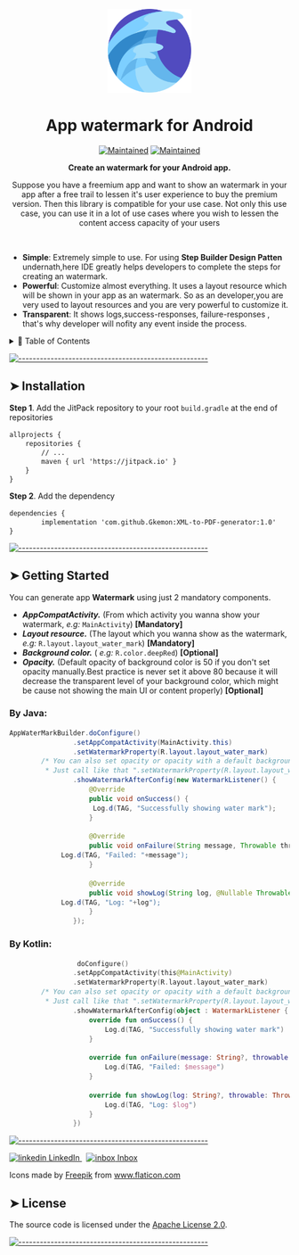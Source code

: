 <!-- ⚠️ This README has been generated from the file(s) "blueprint.md" link - https://github.com/andreasbm/readme ⚠️--><p align="center">
  <img src="https://github.com/Gkemon/App-Watermark/blob/master/water%20mark.png" alt="Logo" width="150" height="150"  />
</p>
<h1 align="center">App watermark for Android</h1>
 <p align="center">
		<a href="https://github.com/Gkemon/App-Watermark"><img alt="Maintained" src="https://img.shields.io/badge/Maintained%3F-yes-green.svg" height="20"/></a>
	<a href="https://github.com/Gkemon/App-Watermark"><img alt="Maintained" src="https://cdn.rawgit.com/sindresorhus/awesome/d7305f38d29fed78fa85652e3a63e154dd8e8829/media/badge.svg" height="20"/></a>
	</p>

<p align="center">
  <b>Create an watermark for your Android app.</b></br>
  <p align="center">Suppose you have a freemium app and want to show an watermark in your app after a free trail to lessen it's user experience to buy the premium version. Then this library is compatible for your use case. Not only this use case, you can use it in a lot of use cases where you wish to lessen the content access capacity of your users   <p>
</p>

<br />


<p align="center">
  <!-- GIF <img src="https://raw.githubusercontent.com/andreasbm/readme/master/assets/demo.gif" alt="Demo" width="800" /> --!>
</p>

* **Simple**: Extremely simple to use. For using <b>Step Builder Design Patten</b> undernath,here IDE greatly helps developers to complete the steps for creating an watermark.
* **Powerful**: Customize almost everything. It uses a layout resource which will be shown in your app as an watermark. So as an developer,you are very used to layout resources and you are very powerful to customize it.
* **Transparent**: It shows logs,success-responses, failure-responses , that's why developer will nofity any event inside the process. 

<details>
<summary>📖 Table of Contents</summary>
<br />

[![-----------------------------------------------------](https://raw.githubusercontent.com/andreasbm/readme/master/assets/lines/colored.png)](#table-of-contents)

## ➤ Table of Contents

* [➤ Installation](#-installation)
* [➤ Getting Started](#-getting-started)
* [➤ License](#-license)
</details>


[![-----------------------------------------------------](https://raw.githubusercontent.com/andreasbm/readme/master/assets/lines/colored.png)](#installation)

## ➤ Installation

**Step 1**. Add the JitPack repository to your root ```build.gradle``` at the end of repositories
```
allprojects {
    repositories {
        // ...
        maven { url 'https://jitpack.io' }
    }
}
```

**Step 2**. Add the dependency
```
dependencies {
        implementation 'com.github.Gkemon:XML-to-PDF-generator:1.0'
}
```	
[![-----------------------------------------------------](https://raw.githubusercontent.com/andreasbm/readme/master/assets/lines/colored.png)](#getting-started-quick)



## ➤ Getting Started

You can generate app <b>Watermark</b> using just 2 mandatory components.
* <b><i>AppCompatActivity.</i></b> (From which activity you wanna show your watermark, <i>e.g:</i> ```MainActivity```) **[Mandatory]**
* <b><i>Layout resource.</i></b> (The layout which you wanna show as the watermark, <i>e.g:</i> ```R.layout.layout_water_mark```) **[Mandatory]**
* <b><i>Background color.</i></b> ( <i>e.g:</i> ```R.color.deepRed```) **[Optional]**
* <b><i>Opacity.</i></b> (Default opacity of background color is 50 if you don't set opacity manually.Best practice is never set it above 80 because it will decrease the transparent level of your background color, which might be cause not showing the main UI or content properly) **[Optional]**
</i></b>


### By Java:


```java
AppWaterMarkBuilder.doConfigure()
                .setAppCompatActivity(MainActivity.this)
                .setWatermarkProperty(R.layout.layout_water_mark)
		/* You can also set opacity or opacity with a default background color.
		 * Just call like that ".setWatermarkProperty(R.layout.layout_water_mark, 40, R.color.colorAccent)" */
                .showWatermarkAfterConfig(new WatermarkListener() {
                    @Override
                    public void onSuccess() {
                     Log.d(TAG, "Successfully showing water mark");
                    }

                    @Override
                    public void onFailure(String message, Throwable throwable) {
		     Log.d(TAG, "Failed: "+message");
                    }

                    @Override
                    public void showLog(String log, @Nullable Throwable throwable) {
 		     Log.d(TAG, "Log: "+log");
                    }
                });
```

### By Kotlin:

```kotlin
                 doConfigure()
                .setAppCompatActivity(this@MainActivity)
                .setWatermarkProperty(R.layout.layout_water_mark)
		/* You can also set opacity or opacity with a default background color.
		 * Just call like that ".setWatermarkProperty(R.layout.layout_water_mark, 40, R.color.colorAccent)" */
                .showWatermarkAfterConfig(object : WatermarkListener {
                    override fun onSuccess() {
                        Log.d(TAG, "Successfully showing water mark")
                    }

                    override fun onFailure(message: String?, throwable: Throwable?) {
                        Log.d(TAG, "Failed: $message")
                    }

                    override fun showLog(log: String?, throwable: Throwable?) {
                        Log.d(TAG, "Log: $log")
                    }
                })
```
[![-----------------------------------------------------](https://raw.githubusercontent.com/andreasbm/readme/master/assets/lines/colored.png)](#templates)

<p>
  <a href="https://www.linkedin.com/in/md-golam-kibria-emon-0301b7104/" rel="nofollow noreferrer">
    <img src="https://i.stack.imgur.com/gVE0j.png" alt="linkedin"> LinkedIn
  </a> &nbsp; 
  <a href="emon.info2013@gmail.com">
   <img width="20" src="https://user-images.githubusercontent.com/5141132/50740364-7ea80880-1217-11e9-8faf-2348e31beedd.png" alt="inbox"> Inbox
  </a>
</p>

<div>Icons made by <a href="https://www.flaticon.com/authors/freepik" title="Freepik">Freepik</a> from <a href="https://www.flaticon.com/" title="Flaticon">www.flaticon.com</a></div>


## ➤ License

The source code is licensed under the [Apache License 2.0](https://github.com/Gkemon/XML-to-PDF-generator/blob/master/LICENSE). 


[![-----------------------------------------------------](https://raw.githubusercontent.com/andreasbm/readme/master/assets/lines/colored.png)](#license)



